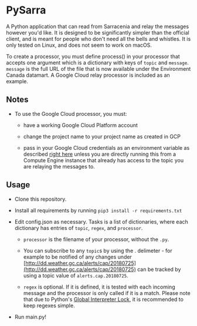 # PySarra

A Python application that can read from Sarracenia and relay the messages however you'd like. It is designed to be significantly simpler than the official client, and is meant for people who don't need all the bells and whistles. It is only tested on Linux, and does not seem to work on macOS.

To create a processor, you must define process() in your processor that accepts one argument which is a dictionary with keys of `topic` and `message`. `message` is the full URL of the file that is now available under the Environment Canada datamart. A Google Cloud relay processor is included as an example.

## Notes

- To use the Google Cloud processor, you must:

  - have a working Google Cloud Platform account

  - change the project name to your project name as created in GCP

  - pass in your Google Cloud credentials as an environment variable as described [right here](https://cloud.google.com/video-intelligence/docs/common/auth#authenticating_with_application_default_credentials) unless you are directly running this from a Compute Engine instance that already has access to the topic you are relaying the messages to.

## Usage

- Clone this repository.

- Install all requirements by running `pip3 install -r requirements.txt`

- Edit config.json as necessary. Tasks is a list of dictionaries, where each dictionary has entries of `topic`, `regex`, and `processor`.

    - `processor` is the filename of your processor, without the `.py`.

    - You can subscribe to any `topic`s by using the . delimeter - for example to be notified of any changes under [http://dd.weather.gc.ca/alerts/cap/20180725](http://dd.weather.gc.ca/alerts/cap/20180725) can be tracked by using a topic value of `alerts.cap.20180725`.

    - `regex` is optional. If it is defined, it is tested with each incoming message and the processor is only called if it is a match. Please note that due to Python's [Global Interpreter Lock](https://docs.python.org/3/c-api/init.html#thread-state-and-the-global-interpreter-lock), it is recommended to keep regexes simple.

- Run main.py!
